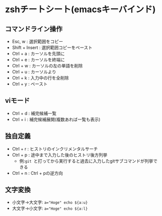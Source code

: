 # zshチートシート(emacsキーバインド)
## コマンドライン操作
- Esc, w         : 選択範囲をコピー
- Shift + Insert : 選択範囲コピーをペースト
- Ctrl + a       : カーソルを先頭に
- Ctrl + e       : カーソルを終端に
- Ctrl + w       : カーソルの左の単語を削除
- Ctrl + u       : カーソルより
- Ctrl + k       : 入力中の行を全削除
- Ctrl + y       : ペースト

## viモード
- Ctrl + d : 補完候補一覧
- Ctrl + i : 補完候補展開(複数あれば一覧も表示)

## 独自定義
- Ctrl + r : ヒストリのインクリメンタルサーチ
- Ctrl + p : 途中まで入力した後のヒストリ後方列挙
    - 例:`git `と打ってから実行すると過去に入力したgitサブコマンドが列挙できる
- Ctrl + n : Ctrl + pの逆方向

## 文字変換
- 小文字→大文字: `a="Hoge" echo ${a:u}`
- 大文字→小文字: `a="Hoge" echo ${a:l}`
